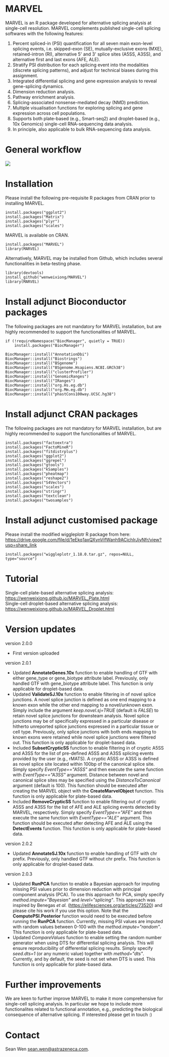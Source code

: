 # MARVEL
MARVEL is an R package developed for alternative splicing analysis at single-cell resolution. MARVEL complements published single-cell splicing softwares with the following features:
1. Percent spliced-in (PSI) quantification for all seven main exon-level splicing events, i.e. skipped-exon (SE), mutually-exclusive exons (MXE), retained-intron (RI), alternative 5' and 3' splice sites (A5SS, A3SS), and alternative first and last exons (AFE, ALE).
2. Stratify PSI distribution for each splicing event into the modalities (discrete splicing patterns), and adjust for technical biases during this assignment.
3. Integrated differential splicing and gene expression analysis to reveal gene-splicing dynamics.
4. Dimension reduction analysis.
5. Pathway enrichment analysis.
6. Splicing-associated nonsense-mediated decay (NMD) prediction.
7. Multiple visualisation functions for exploring splicing and gene expression across cell populations.
8. Supports both plate-based (e.g., Smart-seq2) and droplet-based (e.g., 10x Genomics) single-cell RNA-sequencing data analysis. 
9. In principle, also applicable to bulk RNA-sequencing data analysis.

# General workflow
![](inst/extdata/figures/Cover_Figure.png)


# Installation
Please install the following pre-requisite R packages from CRAN prior to installing MARVEL.
```
install.packages("ggplot2")
install.packages("Matrix")
install.packages("plyr")
install.packages("scales")
```

MARVEL is available on CRAN.
```
install.packages("MARVEL")
library(MARVEL)
```

Alternatively, MARVEL may be installed from Github, which includes several functionalities in beta-testing phase.
```
library(devtools)
install_github("wenweixiong/MARVEL")
library(MARVEL)
```

# Install adjunct Bioconductor packages
The following packages are not mandatory for MARVEL installation, but are highly recommended to support the functionalities of MARVEL.
```
if (!requireNamespace("BiocManager", quietly = TRUE))
    install.packages("BiocManager")

BiocManager::install("AnnotationDbi")
BiocManager::install("Biostrings")
BiocManager::install("BSgenome")
BiocManager::install("BSgenome.Hsapiens.NCBI.GRCh38")
BiocManager::install("clusterProfiler")
BiocManager::install("GenomicRanges")
BiocManager::install("IRanges")
BiocManager::install("org.Hs.eg.db")
BiocManager::install("org.Mm.eg.db")
BiocManager::install("phastCons100way.UCSC.hg38")
```
 
# Install adjunct CRAN packages
The following packages are not mandatory for MARVEL installation, but are highly recommended to support the functionalities of MARVEL.
```
install.packages("factoextra")
install.packages("FactoMineR")
install.packages("fitdistrplus")
install.packages("ggplot2")
install.packages("ggrepel")
install.packages("gtools")
install.packages("kSamples")
install.packages("pheatmap")
install.packages("reshape2")
install.packages("S4Vectors")
install.packages("scales")
install.packages("stringr")
install.packages("textclean")
install.packages("twosamples")
```

# Install adjunct customised package
Please install the modified wiggleplotr R package from here: https://drive.google.com/file/d/1eEkq1axQXynVifWanh9ACichIrJjyNfr/view?usp=share_link
```
install.packages("wiggleplotr_1.18.0.tar.gz", repos=NULL, type="source")
```

# Tutorial
Single-cell plate-based alternative splicing analysis: https://wenweixiong.github.io/MARVEL_Plate.html  
Single-cell droplet-based alternative splicing analysis: https://wenweixiong.github.io/MARVEL_Droplet.html

# Version updates
version 2.0.0
- First version uploaded

version 2.0.1
- Updated **AnnotateGenes.10x** function to enable handling of GTF with either gene_type or gene_biotype attribute label. Previously, only handled GTF with gene_biotype attribute label. This function is only applicable for droplet-based data.
- Updated **ValidateSJ.10x**  function to enable filtering in of novel splice junctions. A novel splice junction is defined as one end mapping to a known exon while the other end mapping to a novel/unknown exon. Simply include the argument *keep.novel.sj=TRUE* (default is *FALSE*) to retain novel splice junctions for downsteam analysis. Novel splice junctions may be of specifically expressed in a particular disease or hitherto unreported splice junctions expressed in a particular tissue or cell type. Previously, only splice junctions with both ends mapping to known exons were retained while novel splice junctions were filtered out. This function is only applicable for droplet-based data.
- Included **SubsetCrypticSS** function to enable filtering in of cryptic A5SS and A3SS for the list of pre-defined A5SS and A3SS splicing events provided by the user (e.g., rMATS). A cryptic A5SS or A3SS is defined as novel splice site located within 100bp of the canonical splice site. Simply specify *EventType=="A5SS"* and then execute the same function with *EventType=="A3SS"* argument. Distance between novel and canonical splice sites may be specified using the *DistanceToCanonical* argument (default is 100). This function should be executed after creating the MARVEL object with the **CreateMarvelObject** function. This function is only applicable for plate-based data.
- Included **RemoveCrypticSS** function to enable filtering out of cryptic A5SS and A3SS for the list of AFE and ALE splicing events detected by MARVEL, respectively.  Simply specify *EventType=="AFE"* and then execute the same function with *EventType=="ALE"* argument. This function should be executed after detecting AFE and ALE using the **DetectEvents** function. This function is only applicable for plate-based data.

version 2.0.2
- Updated **AnnotateSJ.10x** function to enable handling of GTF with chr prefix. Previously, only handled GTF without chr prefix. This function is only applicable for droplet-based data.

version 2.0.3
- Updated **RunPCA** function to enable a Bayesian approach for imputing missing PSI values prior to dimension reduction with principal component analysis (PCA). To use this approach for PCA, simply specify  *method.impute="Bayesian"* and *level="splicing"*. This approach was inspired by Benegas *et al.* (https://elifesciences.org/articles/73520) and please cite his work if you use this option. Note that the **ComputePSI.Posterior** function would need to be executed before running the **RunPCA** function. Currently, missing PSI values are imputed with random values between 0-100 with the *method.impute="random"*. This function is only applicable for plate-based data.
- Updated *CompareValues* function to enable setting the random number generator when using DTS for differential splicing analysis. This will ensure reproducibility of differential splicing results. Simply specify *seed.dts=1* (or any numeric value) together with *method="dts"*. Currently, and by default, the seed is not set when DTS is used. This function is only applicable for plate-based data.

# Further improvements
We are keen to further improve MARVEL to make it more comprehensive for single-cell splicing analysis. In particular we hope to include more functionalites related to functional annotation, e.g., predicting the biological consequence of alternative splicing. If interested please get in touch :)

# Contact
Sean Wen <sean.wen@astrazeneca.com>. 
